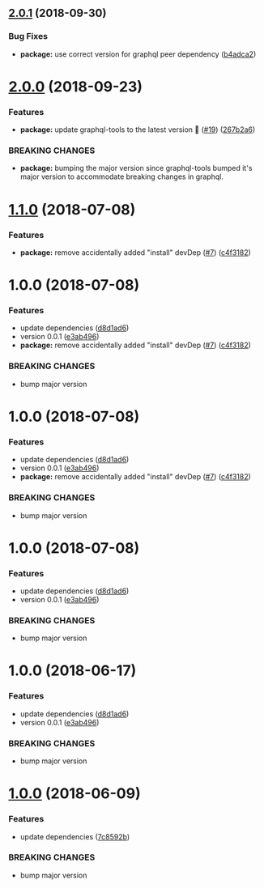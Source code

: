 ## [2.0.1](https://github.com/brandondoran/graphql-directive-deprecated/compare/v2.0.0...v2.0.1) (2018-09-30)


### Bug Fixes

* **package:** use correct version for graphql peer dependency ([b4adca2](https://github.com/brandondoran/graphql-directive-deprecated/commit/b4adca2))

# [2.0.0](https://github.com/brandondoran/graphql-directive-deprecated/compare/v1.1.0...v2.0.0) (2018-09-23)


### Features

* **package:** update graphql-tools to the latest version 🚀 ([#19](https://github.com/brandondoran/graphql-directive-deprecated/issues/19)) ([267b2a6](https://github.com/brandondoran/graphql-directive-deprecated/commit/267b2a6))


### BREAKING CHANGES

* **package:** bumping the major version since graphql-tools bumped it's major version to accommodate breaking changes in graphql.

# [1.1.0](https://github.com/brandondoran/graphql-directive-deprecated/compare/v1.0.0...v1.1.0) (2018-07-08)


### Features

* **package:** remove accidentally added "install" devDep ([#7](https://github.com/brandondoran/graphql-directive-deprecated/issues/7)) ([c4f3182](https://github.com/brandondoran/graphql-directive-deprecated/commit/c4f3182))

# 1.0.0 (2018-07-08)


### Features

* update dependencies ([d8d1ad6](https://github.com/brandondoran/graphql-directive-deprecated/commit/d8d1ad6))
* version 0.0.1 ([e3ab496](https://github.com/brandondoran/graphql-directive-deprecated/commit/e3ab496))
* **package:** remove accidentally added "install" devDep ([#7](https://github.com/brandondoran/graphql-directive-deprecated/issues/7)) ([c4f3182](https://github.com/brandondoran/graphql-directive-deprecated/commit/c4f3182))


### BREAKING CHANGES

* bump major version

# 1.0.0 (2018-07-08)


### Features

* update dependencies ([d8d1ad6](https://github.com/brandondoran/graphql-directive-deprecated/commit/d8d1ad6))
* version 0.0.1 ([e3ab496](https://github.com/brandondoran/graphql-directive-deprecated/commit/e3ab496))
* **package:** remove accidentally added "install" devDep ([#7](https://github.com/brandondoran/graphql-directive-deprecated/issues/7)) ([c4f3182](https://github.com/brandondoran/graphql-directive-deprecated/commit/c4f3182))


### BREAKING CHANGES

* bump major version

# 1.0.0 (2018-07-08)


### Features

* update dependencies ([d8d1ad6](https://github.com/brandondoran/graphql-directive-deprecated/commit/d8d1ad6))
* version 0.0.1 ([e3ab496](https://github.com/brandondoran/graphql-directive-deprecated/commit/e3ab496))


### BREAKING CHANGES

* bump major version

# 1.0.0 (2018-06-17)


### Features

* update dependencies ([d8d1ad6](https://github.com/brandondoran/graphql-directive-deprecated/commit/d8d1ad6))
* version 0.0.1 ([e3ab496](https://github.com/brandondoran/graphql-directive-deprecated/commit/e3ab496))


### BREAKING CHANGES

* bump major version

# [1.0.0](https://github.com/brandondoran/graphql-directive-deprecated/compare/v0.1.0...v1.0.0) (2018-06-09)


### Features

* update dependencies ([7c8592b](https://github.com/brandondoran/graphql-directive-deprecated/commit/7c8592b))


### BREAKING CHANGES

* bump major version
